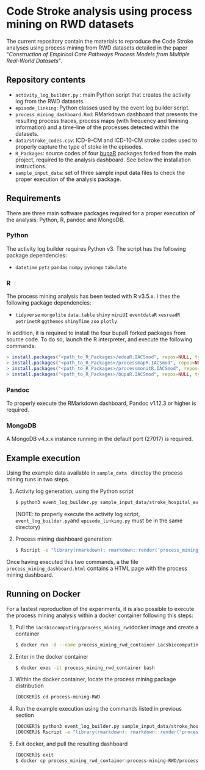 # Code Stroke analysis using process mining on RWD datasets
The current repository contain the materials to reproduce the Code Stroke analyses using process mining from RWD datasets detailed in the paper "*Construction of Empirical Care Pathways Process Models from Multiple Real-World Datasets*".

## Repository contents

* `activity_log_builder.py` :  main Python script that creates the activity log from the RWD datasets.
* `episode_linking`: Python classes used by the event log builder script.
* `process_mining_dashboard.Rmd`: RMarkdown dashboard that presents the resulting process traces, process maps (with frequency and timining information) and a time-line of the processes detected within the datasets.
* `data/stroke_codes.csv`: ICD-9-CM and ICD-10-CM stroke codes used to properly capture the type of stoke in the episodes.
* `R_Packages`:  source codes of four [bupaR](https://www.bupar.net/) packages forked from the main project, required to the analysis dashboard. See below the installation instructions.
* `sample_input_data`: set of three sample input data files to check the proper execution of the analysis package.

## Requirements

There are three main software packages required for a proper execution of the analysis: Python, R, pandoc and MongoDB.

### Python

The activity log builder requires Python v3. The script has the following package dependencies:

* `datetime` `pytz` `pandas` `numpy` `pymongo`  `tabulate`

### R

The process mining analysis has been tested with R v3.5.x. I thes the following package dependencies:

* `tidyverse` `mongolite` `data.table` `shiny` `miniUI` `eventdataR` `xesreadR` `petrinetR` `ggthemes` `shinyTime` `zoo` `plotly`

In addition, it is required to install the four bupaR forked packages from source code. To do so, launch the R  interpreter, and execute the following commands:

```R
> install.packages("<path_to_R_Packages>/edeaR.IACSmod", repos=NULL, type="source")
> install.packages("<path_to_R_Packages>/processmapR.IACSmod", repos=NULL, type="source")
> install.packages("<path_to_R_Packages>/processmonitR.IACSmod", repos=NULL, type="source")
> install.packages("<path_to_R_Packages>/bupaR.IACSmod", repos=NULL, type="source")
```

### Pandoc

To properly execute the RMarkdown dashboard, Pandoc v1.12.3 or higher is required.

### MongoDB

A MongoDB v4.x.x instance running in the default port (27017) is required.

## Example execution

Using the example data available in `sample_data ` directoy the process mining runs in two steps.

1. Activity log generation, using the Python script

   ```bash
   $ python3 event_log_builder.py sample_input_data/stroke_hospital_events_AR_SAMPLE.csv sample_input_data/stroke_urgent_care_events_AR_SAMPLE.csv sample_input_data/stroke_patients_data_AR_SAMPLE.csv
   ```

   (NOTE: to properly execute the activity log script, `event_log_builder.py`and `episode_linking.py` must be in the same directory)

2. Process mining dashboard generation:

   ```bash
   $ Rscript -e "library(rmarkdown); rmarkdown::render('process_mining_dashboard.Rmd', output_file='process_mining_dashboard.html')" --args "--root_dir=$PWD"
   ```

Once having executed this two commands, a the file `process_mining_dashboard.html` contains a HTML page with the process mining dashboard. 



## Running on Docker

For a fastest reproduction of the experiments, it is also possible to execute the process mining analysis within a docker container following this steps:

1. Pull the `iacsbiocomputing/process_mining_rwd`docker image and create a container

   ```bash
   $ docker run -d --name process_mining_rwd_container iacsbiocomputing/process_mining_rwd
   ```

2. Enter in the docker container 

   ```bash
   $ docker exec -it process_mining_rwd_container bash
   ```

3. Within the docker container, locate the process mining package distribution

   ```bash
   [DOCKER]$ cd process-mining-RWD
   ```

4. Run the example execution using the commands listed in previous section

   ```bash
   [DOCKER]$ python3 event_log_builder.py sample_input_data/stroke_hospital_events_AR_SAMPLE.csv sample_input_data/stroke_urgent_care_events_AR_SAMPLE.csv sample_input_data/stroke_patients_data_AR_SAMPLE.csv
   [DOCKER]$ Rscript -e "library(rmarkdown); rmarkdown::render('process_mining_dashboard.Rmd', output_file='process_mining_dashboard.html')" --args "--root_dir=$PWD"
   ```

5. Exit docker, and pull the resulting dashboard

   ```bash
   [DOCKER]$ exit
   $ docker cp process_mining_rwd_container:process-mining-RWD/process_mining_dashboard.html .
   ```

   

